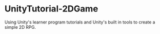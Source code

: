 # UnityTutorial-2DGame
Using Unity's learner program tutorials and Unity's built in tools to create a simple 2D RPG.
